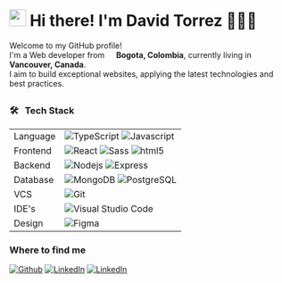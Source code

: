 <h1><img src="https://emojis.slackmojis.com/emojis/images/1531849430/4246/blob-sunglasses.gif?1531849430" width="30"/> Hi there! I'm David Torrez 👨🏻‍💻</h1>

<p>Welcome to my GitHub profile! </br> 
I'm a Web developer from <img src="https://github.com/user-attachments/assets/0fcdd604-ead9-4110-96ab-06f41d3c5f11" width="13"/> <b>Bogota, Colombia</b>, currently living in <img src="https://github.com/user-attachments/assets/d6c79ac4-6139-4223-a372-0a6b4102bcb5" width="13"/> <b>Vancouver, Canada</b>. </br>
I aim to build exceptional websites, applying the latest technologies and best practices.</p>

[comment]: <> (Colombia Icon retrieved from: <a href="https://www.flaticon.com/free-icons/colombia" title="colombia icons">Colombia icons created by Freepik - Flaticon</a>)
[comment]: <> (Canada Icon retrieved from: <a href="https://www.flaticon.com/free-icons/flags" title="flags icons">Flags icons created by Freepik - Flaticon</a>)

## <h3>🛠 &nbsp; Tech Stack</h3>
<table>
    <tr>
        <td>Language</td>
        <td>
            <img alt="TypeScript" src="https://img.shields.io/badge/-TypeScript-007ACC?style=flat&logo=typescript&logoColor=white" />
            <img alt="Javascript" src="https://shields.io/badge/JavaScript-F7DF1E?logo=JavaScript&logoColor=000&style=flat" /> 
        </td>
    </tr>
    <tr>
        <td>Frontend</td>
        <td>
          <img alt="React" src="https://img.shields.io/badge/-React-45b8d8?style=flat&logo=react&logoColor=white" />
          <img alt="Sass" src="https://img.shields.io/badge/-Sass-CC6699?style=flat&logo=sass&logoColor=white" />
          <img alt="html5" src="https://img.shields.io/badge/-HTML5-E34F26?style=flat&logo=html5&logoColor=white" />
        </td>
    </tr>
    <tr>
        <td>Backend</td>
        <td>
          <img alt="Nodejs" src="https://img.shields.io/badge/-Nodejs-43853d?style=flat&logo=Node.js&logoColor=white" />
          <img alt="Express" src="https://img.shields.io/badge/Express.js-000000?logo=express&logoColor=fff&style=flat" />
        </td>
    </tr>
    <tr>
        <td>Database</td>
        <td>
          <img alt="MongoDB" src="https://img.shields.io/badge/-MongoDB-13aa52?style=flat&logo=mongodb&logoColor=white" />
          <img alt="PostgreSQL" src="https://img.shields.io/badge/PostgreSQL-316192?logo=postgresql&logoColor=white&style=flat" />
        </td>
    </tr>
    <tr>
        <td>VCS</td>
        <td>
          <img alt="Git" src="https://img.shields.io/badge/-Git-F05032?style=flat&logo=git&logoColor=white" />
        </td>
    </tr>
    <tr>
        <td>IDE's</td>
        <td>
          <img alt="Visual Studio Code" src="https://img.shields.io/badge/Visual%20Studio%20Code-007ACC?logo=visualstudiocode&logoColor=fff&style=flat" />
        </td>
    </tr>
    <tr>
        <td>Design</td>
        <td>
          <img alt="Figma" src="https://img.shields.io/badge/Figma-F24E1E?style=flat&logo=figma&logoColor=white" />
        </td>
    </tr>
</table>

<h3>Where to find me</h3>
<p>
<a href="https://github.com/DavidTM96" target="_blank"><img alt="Github" src="https://img.shields.io/badge/GitHub-%2312100E.svg?&style=flat&logo=Github&logoColor=white" /></a>
<a href="https://www.linkedin.com/in/david-torrez/" target="_blank"><img alt="LinkedIn" src="https://img.shields.io/badge/linkedin-%230077B5.svg?&style=flat&logo=linkedin&logoColor=white" /></a>
<a href="https://www.instagram.com/davidtorrezm?igsh=YWVxdDhwdnI4dW5n" target="_blank"><img alt="LinkedIn" src="https://img.shields.io/badge/Instagram-E4405F?style=flat&logo=instagram&logoColor=white" /></a>
</p>
